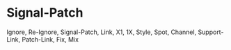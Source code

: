 # Signal-Patch
Ignore, Re-Ignore, Signal-Patch, Link, X1, 1X, Style, Spot, Channel, Support-Link, Patch-Link, Fix, Mix
